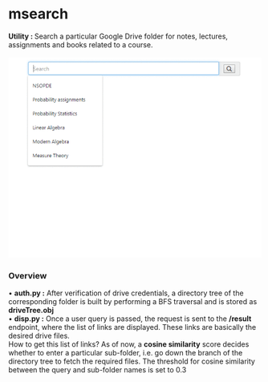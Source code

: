 # msearch
<b>Utility : </b> Search a particular Google Drive folder for notes, lectures, assignments and books related to a course.<br><br>
![img1](https://github.com/anshu1997/msearch/blob/master/img1.gif)
<br>
### Overview
• <b>auth.py :</b> After verification of drive credentials, a directory tree of the corresponding folder is built by performing a BFS traversal and is stored as <b>driveTree.obj</b><br>
• <b>disp.py :</b> Once a user query is passed, the request is sent to the <b>/result</b> endpoint, where the list of links are displayed. These links are basically the desired drive files. <br> How to get this list of links? As of now, a <b>cosine similarity</b> score decides whether to enter a particular sub-folder, i.e. go down the branch of the directory tree to fetch the required files. The threshold for cosine similarity between the query and sub-folder names is set to 0.3
